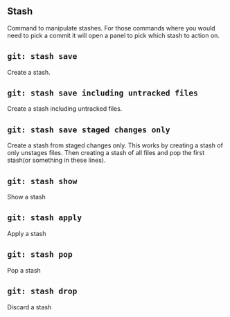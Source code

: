 ## Stash

Command to manipulate stashes. For those commands where you would need to pick a commit it will open a panel to pick which stash to action on.

## `git: stash save` 

Create a stash.

## `git: stash save including untracked files` 

Create a stash including untracked files.

## `git: stash save staged changes only` 

Create a stash from staged changes only. This works by creating a stash of only unstages files. Then creating a stash of all files and pop the first stash(or something in these lines).

## `git: stash show` 

Show a stash

## `git: stash apply` 

Apply a stash

## `git: stash pop` 

Pop a stash

## `git: stash drop` 

Discard a stash
